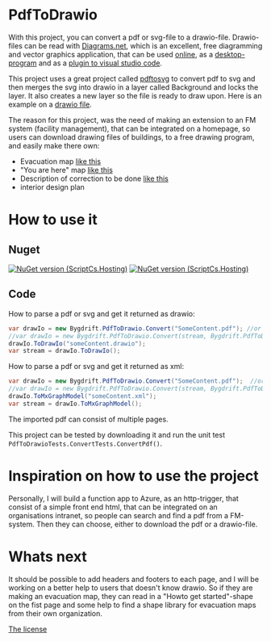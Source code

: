 # PdfToDrawio

With this project, you can convert a pdf or svg-file to a drawio-file. Drawio-files can be read with [Diagrams.net](https://www.diagrams.net), which is an excellent, free diagramming and vector graphics application, that can be used [online](https://app.diagrams.net), as a [desktop-program](https://github.com/jgraph/drawio-desktop/releases/tag/v14.9.6) and as a [plugin to visual studio code](https://marketplace.visualstudio.com/items?itemName=hediet.vscode-drawio).

This project uses a great project called [pdftosvg](https://github.com/dmester/pdftosvg.net) to convert pdf to svg and then merges the svg into drawio in a layer called Background and locks the layer. It also creates a new layer so the file is ready to draw upon. Here is an example on a [drawio file](https://github.com/Bygdrift/PdfToDrawio/tree/master/PdfToDrawioTests/Files/Out).

The reason for this project, was the need of making an extension to an FM system (facility management), that can be integrated on a homepage, so users can download drawing files of buildings, to a free drawing program, and easily make there own:
- Evacuation map [like this](https://raw.githubusercontent.com/Bygdrift/PdfToDrawio/master/Documentation/Images/Fire-Plan.jpg)
- "You are here" map [like this](https://raw.githubusercontent.com/Bygdrift/PdfToDrawio/master/Documentation/Images/Building_map.png)
- Description of correction to be done [like this](https://raw.githubusercontent.com/Bygdrift/PdfToDrawio/master/Documentation/Images/Revision_cloud.png)
- interior design plan


# How to use it

## Nuget
[![NuGet version (ScriptCs.Hosting)](https://img.shields.io/nuget/v/Bygdrift.Tools.PdfToDrawio)](https://www.nuget.org/packages/Bygdrift.Tools.PdfToDrawio)
[![NuGet version (ScriptCs.Hosting)](https://img.shields.io/nuget/dt/Bygdrift.Tools.PdfToDrawio)](https://www.nuget.org/packages/Bygdrift.Tools.PdfToDrawio)

## Code

How to parse a pdf or svg and get it returned as drawio:
```c#
var drawIo = new Bygdrift.PdfToDrawio.Convert("SomeContent.pdf"); //or svg
//var drawIo = new Bygdrift.PdfToDrawio.Convert(stream, Bygdrift.PdfToDrawio.Format.PDF);  //It can also be loaded as a stream
drawIo.ToDrawIo("someContent.drawio");
var stream = drawIo.ToDrawIo();
```
How to parse a pdf or svg and get it returned as xml:

```c#
var drawIo = new Bygdrift.PdfToDrawio.Convert("SomeContent.pdf");  //or svg
//var drawIo = new Bygdrift.PdfToDrawio.Convert(stream, Bygdrift.PdfToDrawio.Format.PDF);  //It can also be loaded as a stream
drawIo.ToMxGraphModel("someContent.xml");
var stream = drawIo.ToMxGraphModel();
```


The imported pdf can consist of multiple pages.

This project can be tested by downloading it and run the unit test `PdfToDrawioTests.ConvertTests.ConvertPdf()`.

# Inspiration on how to use the project

Personally, I will build a function app to Azure, as an http-trigger, that consist of a simple front end html, that can be integrated on an organisations intranet, so people can search and find a pdf from a FM-system. Then they can choose, either to download the pdf or a drawio-file.

# Whats next

It should be possible to add headers and footers to each page, and I will be working on a better help to users that doesn't know drawio. So if they are making an evacuation map, they can read in a "Howto get started"-shape on the fist page and some help to find a shape library for evacuation maps from their own organization.


[The license](License.md)
